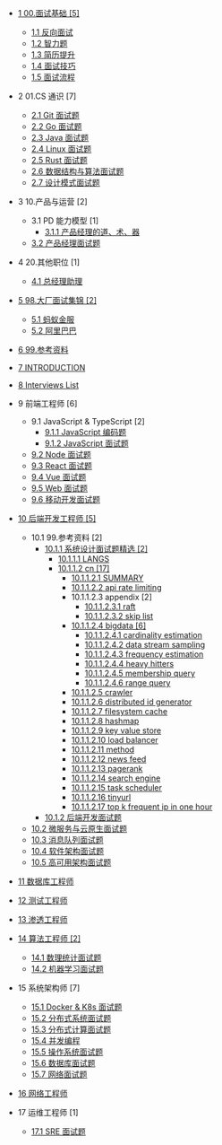   - [1 00.面试基础 [5]](/00.面试基础/README.md)
    - [1.1 反向面试](/00.面试基础/反向面试.md)
    - [1.2 智力题](/00.面试基础/智力题.md)
    - [1.3 简历提升](/00.面试基础/简历提升.md)
    - [1.4 面试技巧](/00.面试基础/面试技巧.md)
    - [1.5 面试流程](/00.面试基础/面试流程.md)
  - 2 01.CS 通识 [7]
    - [2.1 Git 面试题](/01.CS%20通识/Git%20面试题.md)
    - [2.2 Go 面试题](/01.CS%20通识/Go%20面试题.md)
    - [2.3 Java 面试题](/01.CS%20通识/Java%20面试题.md)
    - [2.4 Linux 面试题](/01.CS%20通识/Linux%20面试题.md)
    - [2.5 Rust 面试题](/01.CS%20通识/Rust%20面试题.md)
    - [2.6 数据结构与算法面试题](/01.CS%20通识/数据结构与算法面试题.md)
    - [2.7 设计模式面试题](/01.CS%20通识/设计模式面试题.md)
  - 3 10.产品与运营 [2]
    - 3.1 PD 能力模型 [1]
      - [3.1.1 产品经理的道、术、器](/10.产品与运营/PD%20能力模型/产品经理的道、术、器.md)
    - [3.2 产品经理面试题](/10.产品与运营/产品经理面试题.md)
  - 4 20.其他职位 [1]
    - [4.1 总经理助理](/20.其他职位/总经理助理.md)
  - [5 98.大厂面试集锦 [2]](/98.大厂面试集锦/README.md)
    - [5.1 蚂蚁金服](/98.大厂面试集锦/蚂蚁金服.md)
    - [5.2 阿里巴巴](/98.大厂面试集锦/阿里巴巴.md)
  - [6 99.参考资料](/99.参考资料/README.md)
    
  - [7 INTRODUCTION](/INTRODUCTION.md)
  - [8 Interviews List](/Interviews-List.md)
  - 9 前端工程师 [6]
    - 9.1 JavaScript & TypeScript [2]
      - [9.1.1 JavaScript 编码题](/前端工程师/JavaScript%20&%20TypeScript/JavaScript%20编码题.md)
      - [9.1.2 JavaScript 面试题](/前端工程师/JavaScript%20&%20TypeScript/JavaScript%20面试题.md)
    - [9.2 Node 面试题](/前端工程师/Node%20面试题.md)
    - [9.3 React 面试题](/前端工程师/React%20面试题.md)
    - [9.4 Vue 面试题](/前端工程师/Vue%20面试题.md)
    - [9.5 Web 面试题](/前端工程师/Web%20面试题.md)
    - [9.6 移动开发面试题](/前端工程师/移动开发面试题.md)
  - [10 后端开发工程师 [5]](/后端开发工程师/README.md)
    - 10.1 99.参考资料 [2]
      - [10.1.1 系统设计面试题精选 [2]](/后端开发工程师/99.参考资料/2017-系统设计面试题精选/README.md)
        - [10.1.1.1 LANGS](/后端开发工程师/99.参考资料/2017-系统设计面试题精选/LANGS.md)
        - [10.1.1.2 cn [17]](/后端开发工程师/99.参考资料/2017-系统设计面试题精选/cn/README.md)
          - [10.1.1.2.1 SUMMARY](/后端开发工程师/99.参考资料/2017-系统设计面试题精选/cn/SUMMARY.md)
          - [10.1.1.2.2 api rate limiting](/后端开发工程师/99.参考资料/2017-系统设计面试题精选/cn/api-rate-limiting.md)
          - 10.1.1.2.3 appendix [2]
            - [10.1.1.2.3.1 raft](/后端开发工程师/99.参考资料/2017-系统设计面试题精选/cn/appendix/raft.md)
            - [10.1.1.2.3.2 skip list](/后端开发工程师/99.参考资料/2017-系统设计面试题精选/cn/appendix/skip-list.md)
          - [10.1.1.2.4 bigdata [6]](/后端开发工程师/99.参考资料/2017-系统设计面试题精选/cn/bigdata/README.md)
            - [10.1.1.2.4.1 cardinality estimation](/后端开发工程师/99.参考资料/2017-系统设计面试题精选/cn/bigdata/cardinality-estimation.md)
            - [10.1.1.2.4.2 data stream sampling](/后端开发工程师/99.参考资料/2017-系统设计面试题精选/cn/bigdata/data-stream-sampling.md)
            - [10.1.1.2.4.3 frequency estimation](/后端开发工程师/99.参考资料/2017-系统设计面试题精选/cn/bigdata/frequency-estimation.md)
            - [10.1.1.2.4.4 heavy hitters](/后端开发工程师/99.参考资料/2017-系统设计面试题精选/cn/bigdata/heavy-hitters.md)
            - [10.1.1.2.4.5 membership query](/后端开发工程师/99.参考资料/2017-系统设计面试题精选/cn/bigdata/membership-query.md)
            - [10.1.1.2.4.6 range query](/后端开发工程师/99.参考资料/2017-系统设计面试题精选/cn/bigdata/range-query.md)
          - [10.1.1.2.5 crawler](/后端开发工程师/99.参考资料/2017-系统设计面试题精选/cn/crawler.md)
          - [10.1.1.2.6 distributed id generator](/后端开发工程师/99.参考资料/2017-系统设计面试题精选/cn/distributed-id-generator.md)
          - [10.1.1.2.7 filesystem cache](/后端开发工程师/99.参考资料/2017-系统设计面试题精选/cn/filesystem-cache.md)
          - [10.1.1.2.8 hashmap](/后端开发工程师/99.参考资料/2017-系统设计面试题精选/cn/hashmap.md)
          - [10.1.1.2.9 key value store](/后端开发工程师/99.参考资料/2017-系统设计面试题精选/cn/key-value-store.md)
          - [10.1.1.2.10 load balancer](/后端开发工程师/99.参考资料/2017-系统设计面试题精选/cn/load-balancer.md)
          - [10.1.1.2.11 method](/后端开发工程师/99.参考资料/2017-系统设计面试题精选/cn/method.md)
          - [10.1.1.2.12 news feed](/后端开发工程师/99.参考资料/2017-系统设计面试题精选/cn/news-feed.md)
          - [10.1.1.2.13 pagerank](/后端开发工程师/99.参考资料/2017-系统设计面试题精选/cn/pagerank.md)
          - [10.1.1.2.14 search engine](/后端开发工程师/99.参考资料/2017-系统设计面试题精选/cn/search-engine.md)
          - [10.1.1.2.15 task scheduler](/后端开发工程师/99.参考资料/2017-系统设计面试题精选/cn/task-scheduler.md)
          - [10.1.1.2.16 tinyurl](/后端开发工程师/99.参考资料/2017-系统设计面试题精选/cn/tinyurl.md)
          - [10.1.1.2.17 top k frequent ip in one hour](/后端开发工程师/99.参考资料/2017-系统设计面试题精选/cn/top-k-frequent-ip-in-one-hour.md)
      - [10.1.2 后端开发面试题](/后端开发工程师/99.参考资料/2018-后端开发面试题.md)
    - [10.2 微服务与云原生面试题](/后端开发工程师/微服务与云原生面试题.md)
    - [10.3 消息队列面试题](/后端开发工程师/消息队列面试题.md)
    - [10.4 软件架构面试题](/后端开发工程师/软件架构面试题.md)
    - [10.5 高可用架构面试题](/后端开发工程师/高可用架构面试题.md)
  - [11 数据库工程师](/数据库工程师/README.md)
    
  - [12 测试工程师](/测试工程师/README.md)
    
  - [13 渗透工程师](/渗透工程师/README.md)
    
  - [14 算法工程师 [2]](/算法工程师/README.md)
    - [14.1 数理统计面试题](/算法工程师/数理统计面试题.md)
    - [14.2 机器学习面试题](/算法工程师/机器学习面试题.md)
  - 15 系统架构师 [7]
    - [15.1 Docker & K8s 面试题](/系统架构师/Docker%20&%20K8s%20面试题.md)
    - [15.2 分布式系统面试题](/系统架构师/分布式系统面试题.md)
    - [15.3 分布式计算面试题](/系统架构师/分布式计算面试题.md)
    - [15.4 并发编程](/系统架构师/并发编程.md)
    - [15.5 操作系统面试题](/系统架构师/操作系统面试题.md)
    - [15.6 数据库面试题](/系统架构师/数据库面试题.md)
    - [15.7 网络面试题](/系统架构师/网络面试题.md)
  - [16 网络工程师](/网络工程师/README.md)
    
  - 17 运维工程师 [1]
    - [17.1 SRE 面试题](/运维工程师/SRE%20面试题.md)